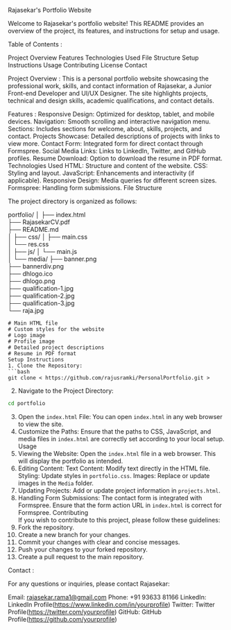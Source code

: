 Rajasekar's Portfolio Website 
  
  Welcome to Rajasekar's portfolio website! This README provides an overview of the project, its 
features, and instructions for setup and usage.

Table of Contents :

 Project Overview 
 Features 
 Technologies Used 
 File Structure 
 Setup Instructions 
 Usage 
 Contributing 
 License 
 Contact 
  
Project Overview :
                This is a personal portfolio website showcasing the professional work, skills, and contact 
information of Rajasekar, a Junior Front-end Developer and UI/UX Designer. The site highlights projects, 
technical and design skills, academic qualifications, and contact details. 
  
Features :
 Responsive Design: Optimized for desktop, tablet, and mobile devices. 
 Navigation: Smooth scrolling and interactive navigation menu. 
 Sections: Includes sections for welcome, about, skills, projects, and contact. 
 Projects Showcase: Detailed descriptions of projects with links to view more. 
 Contact Form: Integrated form for direct contact through Formspree. 
 Social Media Links: Links to LinkedIn, Twitter, and GitHub profiles. 
Resume Download: Option to download the resume in PDF format. 
Technologies Used 
HTML: Structure and content of the website. 
CSS: Styling and layout. 
JavaScript: Enhancements and interactivity (if applicable). 
Responsive Design: Media queries for different screen sizes. 
Formspree: Handling form submissions. 
File Structure 

The project directory is organized as follows: 

portfolio/
│
├── index.html                   
├── RajasekarCV.pdf              
├── README.md                    
│
├── css/
│   ├── main.css                 
│   └── res.css                 
│
├── js/
│   └── main.js                 
│
└── media/
    ├── banner.png             
    ├── bannerdiv.png           
    ├── dhlogo.ico              
    ├── dhlogo.png               
    ├── qualification-1.jpg      
    ├── qualification-2.jpg     
    ├── qualification-3.jpg    
    └── raja.jpg                
``` 
# Main HTML file 
# Custom styles for the website 
# Logo image 
# Profile image 
# Detailed project descriptions 
# Resume in PDF format 
Setup Instructions 
1. Clone the Repository:  
```bash 
git clone < https://github.com/rajusramki/PersonalPortfolio.git > 
``` 
2. Navigate to the Project Directory: 
```bash 
cd portfolio 
``` 
3. Open the `index.html` File: 
You can open `index.html` in any web browser to view the site. 
4. Customize the Paths: 
Ensure that the paths to CSS, JavaScript, and media files in `index.html` are correctly set according to 
your local setup. 
Usage 
1. Viewing the Website: 
Open the `index.html` file in a web browser. This will display the portfolio as intended. 
2. Editing Content: 
Text Content: Modify text directly in the HTML file. 
Styling: Update styles in `portfolio.css`. 
Images: Replace or update images in the `Media` folder. 
3. Updating Projects: 
Add or update project information in `projects.html`. 
4. Handling Form Submissions: 
The contact form is integrated with Formspree. Ensure that the form action URL in `index.html` is 
correct for Formspree. 
Contributing  
If you wish to contribute to this project, please follow these guidelines: 
1. Fork the repository. 
2. Create a new branch for your changes. 
3. Commit your changes with clear and concise messages. 
4. Push your changes to your forked repository. 
5. Create a pull request to the main repository.

Contact  :

For any questions or inquiries, please contact Rajasekar: 

Email: rajasekar.rama1@gmail.com 
Phone: +91 93633 81166 
LinkedIn: LinkedIn Profile(https://www.linkedin.com/in/yourprofile) 
Twitter: Twitter Profile(https://twitter.com/yourprofile) 
GitHub: GitHub Profile(https://github.com/yourprofile) 
